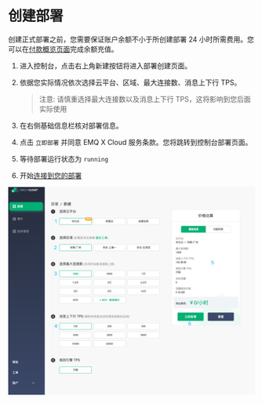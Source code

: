 # 创建部署

创建正式部署之前，您需要保证账户余额不小于所创建部署 24 小时所需费用。您可以在[付款概览页面](https://cloud.emqx.io/console/billing/overview)完成余额充值。

1. 进入控制台，点击右上角新建按钮将进入部署创建页面。

2. 依据您实际情况依次选择云平台、区域、最大连接数、消息上下行 TPS。

   > 注意: 请慎重选择最大连接数以及消息上下行 TPS，这将影响到您后面实际使用

3. 在右侧基础信息栏核对部署信息。
4. 点击 `立即部署` 并同意 EMQ X Cloud 服务条款。您将跳转到控制台部署页面。
5. 等待部署运行状态为 `running` 
6. 开始[连接到您的部署]()

![create_deployment](_assets/create_deployment.png)
